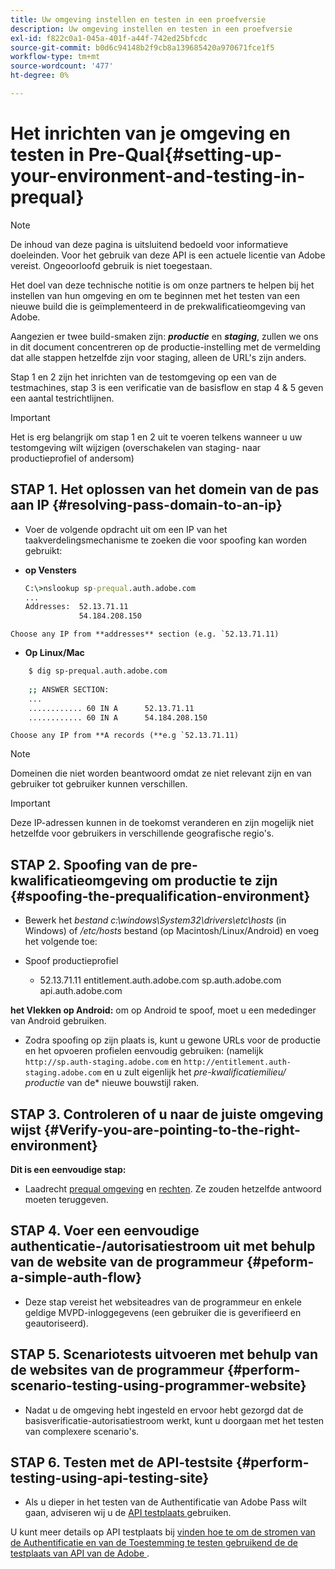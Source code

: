 ```yaml
---
title: Uw omgeving instellen en testen in een proefversie
description: Uw omgeving instellen en testen in een proefversie
exl-id: f822c0a1-045a-401f-a44f-742ed25bfcdc
source-git-commit: b0d6c94148b2f9cb8a139685420a970671fce1f5
workflow-type: tm+mt
source-wordcount: '477'
ht-degree: 0%

---
```


# Het inrichten van je omgeving en testen in Pre-Qual{#setting-up-your-environment-and-testing-in-prequal}

>[!NOTE]
>
>De inhoud van deze pagina is uitsluitend bedoeld voor informatieve doeleinden. Voor het gebruik van deze API is een actuele licentie van Adobe vereist. Ongeoorloofd gebruik is niet toegestaan.

Het doel van deze technische notitie is om onze partners te helpen bij het instellen van hun omgeving en om te beginnen met het testen van een nieuwe build die is geïmplementeerd in de prekwalificatieomgeving van Adobe.

Aangezien er twee build-smaken zijn: ***productie*** en ***staging***, zullen we ons in dit document concentreren op de productie-instelling met de vermelding dat alle stappen hetzelfde zijn voor staging, alleen de URL&#39;s zijn anders.

Stap 1 en 2 zijn het inrichten van de testomgeving op een van de testmachines, stap 3 is een verificatie van de basisflow en stap 4 &amp; 5 geven een aantal testrichtlijnen.

>[!IMPORTANT]
>
> Het is erg belangrijk om stap 1 en 2 uit te voeren telkens wanneer u uw testomgeving wilt wijzigen (overschakelen van staging- naar productieprofiel of andersom)


## STAP 1. Het oplossen van het domein van de pas aan IP {#resolving-pass-domain-to-an-ip}

* Voer de volgende opdracht uit om een IP van het taakverdelingsmechanisme te zoeken die voor spoofing kan worden gebruikt:

* **op Vensters**

  ```cmd
  C:\>nslookup sp-prequal.auth.adobe.com
  ...
  Addresses:  52.13.71.11
              54.184.208.150
  ```

```Choose any IP from **addresses** section (e.g. `52.13.71.11)```

* **Op Linux/Mac**

```sh
    $ dig sp-prequal.auth.adobe.com
    
    ;; ANSWER SECTION:
    ...
    ............ 60 IN A      52.13.71.11
    ............ 60 IN A      54.184.208.150
```

```Choose any IP from **A records (**e.g `52.13.71.11)```

>[!NOTE]
>
>Domeinen die niet worden beantwoord omdat ze niet relevant zijn en van gebruiker tot gebruiker kunnen verschillen.

>[!IMPORTANT]
>
> Deze IP-adressen kunnen in de toekomst veranderen en zijn mogelijk niet hetzelfde voor gebruikers in verschillende geografische regio&#39;s.


## STAP 2.  Spoofing van de pre-kwalificatieomgeving om productie te zijn {#spoofing-the-prequalification-environment}

* Bewerk het *bestand c:\\windows\\System32\\drivers\\etc\\hosts* (in Windows) of */etc/hosts* bestand (op Macintosh/Linux/Android) en voeg het volgende toe:

* Spoof productieprofiel
   * 52.13.71.11 entitlement.auth.adobe.com sp.auth.adobe.com api.auth.adobe.com

**het Vlekken op Android:** om op Android te spoof, moet u een mededinger van Android gebruiken.

* Zodra spoofing op zijn plaats is, kunt u gewone URLs voor de productie en het opvoeren profielen eenvoudig gebruiken: (namelijk `http://sp.auth-staging.adobe.com` en `http://entitlement.auth-staging.adobe.com` en u zult eigenlijk het *pre-kwalificatiemilieu/ productie* van de* nieuwe bouwstijl raken.


## STAP 3.  Controleren of u naar de juiste omgeving wijst {#Verify-you-are-pointing-to-the-right-environment}

**Dit is een eenvoudige stap:**

* Laadrecht [prequal omgeving](https://entitlement-prequal.auth.adobe.com/environment.html) en [rechten](https://entitlement.auth.adobe.com/environment.html). Ze zouden hetzelfde antwoord moeten teruggeven.


## STAP 4.  Voer een eenvoudige authenticatie-/autorisatiestroom uit met behulp van de website van de programmeur {#peform-a-simple-auth-flow}

* Deze stap vereist het websiteadres van de programmeur en enkele geldige MVPD-inloggegevens (een gebruiker die is geverifieerd en geautoriseerd).

## STAP 5.  Scenariotests uitvoeren met behulp van de websites van de programmeur {#perform-scenario-testing-using-programmer-website}

* Nadat u de omgeving hebt ingesteld en ervoor hebt gezorgd dat de basisverificatie-autorisatiestroom werkt, kunt u doorgaan met het testen van complexere scenario&#39;s.


## STAP 6.  Testen met de API-testsite {#perform-testing-using-api-testing-site}

* Als u dieper in het testen van de Authentificatie van Adobe Pass wilt gaan, adviseren wij u de [ API testplaats ](http://entitlement-prequal.auth.adobe.com/apitest/api.html) gebruiken.

U kunt meer details op API testplaats bij [ vinden hoe te om de stromen van de Authentificatie en van de Toestemming te testen gebruikend de de testplaats van API van de Adobe ](/help/authentication/integration-guide-programmers/legacy/notes-technical/test-authn-authz-flows-using-adobes-api-test-site.md).
